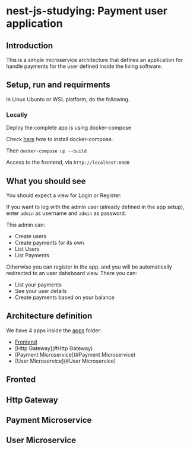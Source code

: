 # nest-js-studying: Payment user application

## Introduction

This is a simple microservice architecture that defines an application for handle payments for the user defined inside the living software.

## Setup, run and requirments

In Linux Ubuntu or WSL platform, do the following.

### Locally

Deploy the complete app is using docker-compose

Check [here](https://docs.docker.com/compose/install/) how to install docker-compose.

Then `docker-compose up --build`

Access to the frontend, via `http://localhost:8080`

## What you should see

You should expect a view for Login or Register.

If you want to log with the admin user (already defined in the app setup), enter `admin` as username and `admin` as password.

This admin can:

* Create users
* Create payments for its own
* List Users
* List Payments
  
Otherwise you can register in the app, and you will be automatically redirected to an user dahsboard view. There you can:

* List your payments
* See your user details
* Create payments based on your balance


## Architecture definition

We have 4 apps inside the [apps](https://gitlab.musala.com/alejandro.diaz/nest-js-studying/-/tree/main/apps/main) folder:

* [Frontend](#Frontend)
* [Http Gateway](#Http Gateway)
* [Payment Microservice](#Payment Microservice)
* [User Microservice](#User Microservice)


## Fronted

## Http Gateway

## Payment Microservice

## User Microservice


